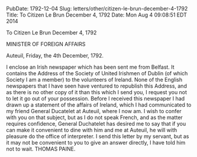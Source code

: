 PubDate: 1792-12-04
Slug: letters/other/citizen-le-brun-december-4-1792
Title: To Citizen Le Brun  December 4, 1792
Date: Mon Aug  4 09:08:51 EDT 2014

   To Citizen Le Brun  December 4, 1792

   MINISTER OF FOREIGN AFFAIRS

   Auteuil, Friday, the 4th December, 1792.

   I enclose an Irish newspaper which has been sent me from Belfast. It
   contains the Address of the Society of United Irishmen of Dublin (of which
   Society I am a member) to the volunteers of Ireland. None of the English
   newspapers that I have seen have ventured to republish this Address, and
   as there is no other copy of it than this which I send you, I request you
   not to let it go out of your possession. Before I received this newspaper
   I had drawn up a statement of the affairs of Ireland, which I had
   communicated to my friend General Ducatelet at Auteuil, where I now am. I
   wish to confer with you on that subject, but as I do not speak French, and
   as the matter requires confidence, General Duchatelet has desired me to
   say that if you can make it convenient to dine with him and me at Auteuil,
   he will with pleasure do the office of interpreter. I send this letter by
   my servant, but as it may not be convenient to you to give an answer
   directly, I have told him not to wait. THOMAS PAINE.

    

    
